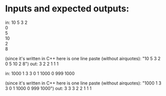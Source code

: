 # Inputs and expected outputs:
in:
10 5 3 2 <br/>
0 <br/>
5 <br/>
10 <br/>
2 <br/>
8 <br/>

(since it's written in C++ here is one line paste (without airquotes): "10 5 3 2 0 5 10 2 8")
out:
3 2
2 1
1 1

in:
1000 1 3 3
0
1
1000
0
999
1000

(since it's written in C++ here is one line paste (without airquotes): "1000 1 3 3 0 1 1000 0 999 1000")
out:
3 3
3 2
2 1
1 1
